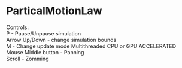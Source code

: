 # ParticalMotionLaw


Controls:   
P - Pause/Unpause simulation    
Arrow Up/Down - change simulation bounds    
M - Change update mode Multithreaded CPU or GPU ACCELERATED    
Mouse Middle button - Panning   
Scroll - Zomming    
